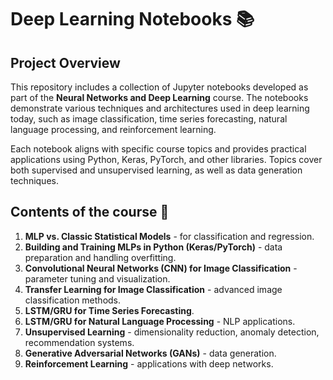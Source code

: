 # Deep Learning Notebooks 📚

## Project Overview
This repository includes a collection of Jupyter notebooks developed as part of the **Neural Networks and Deep Learning** course. The notebooks demonstrate various techniques and architectures used in deep learning today, such as image classification, time series forecasting, natural language processing, and reinforcement learning.

Each notebook aligns with specific course topics and provides practical applications using Python, Keras, PyTorch, and other libraries. Topics cover both supervised and unsupervised learning, as well as data generation techniques.

## Contents of the course 📑
1. **MLP vs. Classic Statistical Models** - for classification and regression.
2. **Building and Training MLPs in Python (Keras/PyTorch)** - data preparation and handling overfitting.
3. **Convolutional Neural Networks (CNN) for Image Classification** - parameter tuning and visualization.
4. **Transfer Learning for Image Classification** - advanced image classification methods.
5. **LSTM/GRU for Time Series Forecasting**.
6. **LSTM/GRU for Natural Language Processing** - NLP applications.
7. **Unsupervised Learning** - dimensionality reduction, anomaly detection, recommendation systems.
8. **Generative Adversarial Networks (GANs)** - data generation.
9. **Reinforcement Learning** - applications with deep networks.

